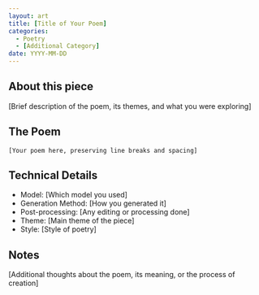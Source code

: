 ```yaml
---
layout: art
title: [Title of Your Poem]
categories:
  - Poetry
  - [Additional Category]
date: YYYY-MM-DD
---
```


## About this piece

[Brief description of the poem, its themes, and what you were exploring]

## The Poem

```
[Your poem here, preserving line breaks and spacing]
```

## Technical Details

- Model: [Which model you used]
- Generation Method: [How you generated it]
- Post-processing: [Any editing or processing done]
- Theme: [Main theme of the piece]
- Style: [Style of poetry]

## Notes

[Additional thoughts about the poem, its meaning, or the process of creation] 